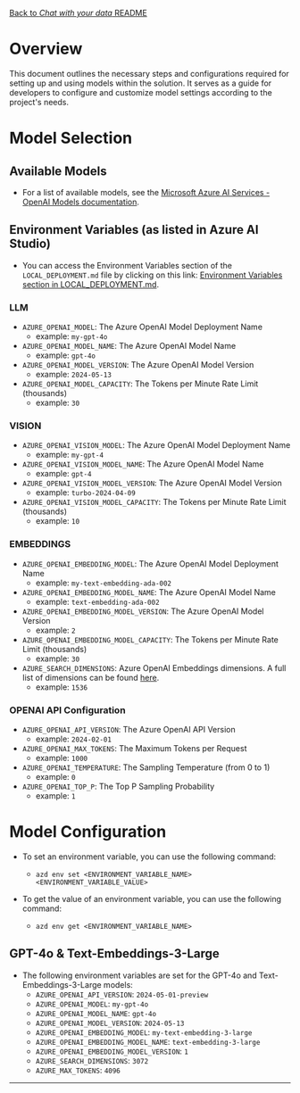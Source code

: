 [Back to *Chat with your data* README](../README.md)

# Overview

This document outlines the necessary steps and configurations required for setting up and using models within the solution. It serves as a guide for developers to configure and customize model settings according to the project's needs.

# Model Selection

## Available Models

- For a list of available models, see the [Microsoft Azure AI Services - OpenAI Models documentation](https://learn.microsoft.com/en-us/azure/ai-services/openai/concepts/models).

## Environment Variables (as listed in Azure AI Studio)
- You can access the Environment Variables section of the `LOCAL_DEPLOYMENT.md` file by clicking on this link: [Environment Variables section in LOCAL_DEPLOYMENT.md](LOCAL_DEPLOYMENT.md#environment-variables).

### LLM
- `AZURE_OPENAI_MODEL`: The Azure OpenAI Model Deployment Name
    - example: `my-gpt-4o`
- `AZURE_OPENAI_MODEL_NAME`: The Azure OpenAI Model Name
    - example: `gpt-4o`
- `AZURE_OPENAI_MODEL_VERSION`: The Azure OpenAI Model Version
    - example: `2024-05-13`
- `AZURE_OPENAI_MODEL_CAPACITY`: The Tokens per Minute Rate Limit (thousands)
    - example: `30`

### VISION
- `AZURE_OPENAI_VISION_MODEL`: The Azure OpenAI Model Deployment Name
    - example: `my-gpt-4`
- `AZURE_OPENAI_VISION_MODEL_NAME`: The Azure OpenAI Model Name
    - example: `gpt-4`
- `AZURE_OPENAI_VISION_MODEL_VERSION`: The Azure OpenAI Model Version
    - example: `turbo-2024-04-09`
- `AZURE_OPENAI_VISION_MODEL_CAPACITY`: The Tokens per Minute Rate Limit (thousands)
    - example: `10`

### EMBEDDINGS
- `AZURE_OPENAI_EMBEDDING_MODEL`: The Azure OpenAI Model Deployment Name
    - example: `my-text-embedding-ada-002`
- `AZURE_OPENAI_EMBEDDING_MODEL_NAME`: The Azure OpenAI Model Name
    - example: `text-embedding-ada-002`
- `AZURE_OPENAI_EMBEDDING_MODEL_VERSION`: The Azure OpenAI Model Version
    - example: `2`
- `AZURE_OPENAI_EMBEDDING_MODEL_CAPACITY`: The Tokens per Minute Rate Limit (thousands)
    - example: `30`
- `AZURE_SEARCH_DIMENSIONS`: Azure OpenAI Embeddings dimensions. A full list of dimensions can be found [here](https://learn.microsoft.com/en-us/azure/ai-services/openai/concepts/models#embeddings-models).
    - example: `1536`

### OPENAI API Configuration
- `AZURE_OPENAI_API_VERSION`: The Azure OpenAI API Version
    - example: `2024-02-01`
- `AZURE_OPENAI_MAX_TOKENS`: The Maximum Tokens per Request
    - example: `1000`
- `AZURE_OPENAI_TEMPERATURE`: The Sampling Temperature (from 0 to 1)
    - example: `0`
- `AZURE_OPENAI_TOP_P`: The Top P Sampling Probability
    - example: `1`

# Model Configuration
- To set an environment variable, you can use the following command:
    - `azd env set <ENVIRONMENT_VARIABLE_NAME> <ENVIRONMENT_VARIABLE_VALUE>`

- To get the value of an environment variable, you can use the following command:
    - `azd env get <ENVIRONMENT_VARIABLE_NAME>`

## GPT-4o & Text-Embeddings-3-Large
- The following environment variables are set for the GPT-4o and Text-Embeddings-3-Large models:
    - `AZURE_OPENAI_API_VERSION`: `2024-05-01-preview`
    - `AZURE_OPENAI_MODEL`: `my-gpt-4o`
    - `AZURE_OPENAI_MODEL_NAME`: `gpt-4o`
    - `AZURE_OPENAI_MODEL_VERSION`: `2024-05-13`
    - `AZURE_OPENAI_EMBEDDING_MODEL`: `my-text-embedding-3-large`
    - `AZURE_OPENAI_EMBEDDING_MODEL_NAME`: `text-embedding-3-large`
    - `AZURE_OPENAI_EMBEDDING_MODEL_VERSION`: `1`
    - `AZURE_SEARCH_DIMENSIONS`: `3072`
    - `AZURE_MAX_TOKENS`: `4096`

---
